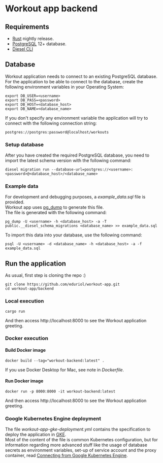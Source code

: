 # Workout app backend
## Requirements
- [Rust](https://www.rust-lang.org/tools/install) nightly release.
- [PostgreSQL](https://www.postgresql.org/) 12+ database.
- [Diesel CLI](http://diesel.rs/guides/getting-started/)
## Database
Workout application needs to connect to an existing PostgreSQL database.  
For the application to be able to connect to the database, create the following environment variables in your Operating System:
```
export DB_USER=<username>
export DB_PASS=<password>
export DB_HOST=<database_host>
export DB_NAME=<database_name>
```
If you don't specify any environment variable the application will try to connect with the following connection string:
```
postgres://postgres:password@localhost/workouts
```
### Setup database
After you have created the required PostgreSQL database, you need to import the latest schema version with the following command:
```
diesel migration run --database-url=postgres://<username>:<password>@<database_host>/<database_name>
```
### Example data
For development and debugging purposes, a *example_data.sql* file is provided.  
Workout app uses [pg_dump](https://www.postgresql.org/docs/current/app-pgdump.html) to generate this file.  
The file is generated with the following command:
```
pg_dump -U <username> -h <database_host> -a -T public.__diesel_schema_migrations <database_name> >> example_data.sql
```
To import this data into your database, use the following command:
```
psql -U <username> -d <database_name> -h <database_host> -a -f example_data.sql
```
## Run the application
As usual, first step is cloning the repo :)
```
git clone https://github.com/eduriol/workout-app.git
cd workout-app/backend
```
### Local execution
```
cargo run
```
And then access http://localhost:8000 to see the Workout application greeting.
### Docker execution
#### Build Docker image
```
docker build --tag="workout-backend:latest" .
```
If you use Docker Desktop for Mac, see note in *Dockerfile*.
#### Run Docker image
```
docker run -p 8000:8000 -it workout-backend:latest
```
And then access http://localhost:8000 to see the Workout application greeting.
### Google Kubernetes Engine deployment
The file *workout-app-gke-deployment.yml* contains the specification to deploy the application in [GKE](https://cloud.google.com/kubernetes-engine).  
Most of the content of the file is common Kubernetes configuration, but for information regarding more advanced stuff like the usage of database secrets as environment variables, set-up of service account and the proxy container, read [Connecting from Google Kubernetes Engine](https://cloud.google.com/sql/docs/mysql/connect-kubernetes-engine). 